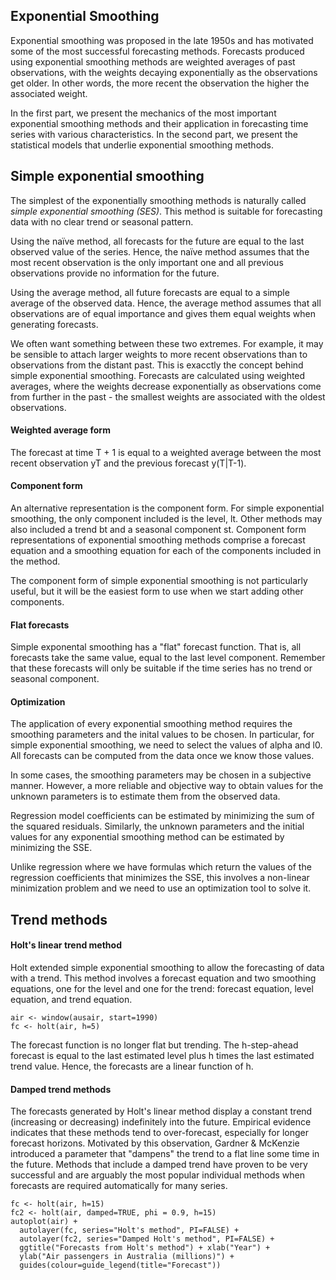 ## Exponential Smoothing

Exponential smoothing was proposed in the late 1950s and has motivated some of the most successful forecasting methods. Forecasts produced using exponential smoothing
methods are weighted averages of past observations, with the weights decaying exponentially as the observations get older. In other words, the more recent the
observation the higher the associated weight.

In the first part, we present the mechanics of the most important exponential smoothing methods and their application in forecasting time series with various
characteristics. In the second part, we present the statistical models that underlie exponential smoothing methods.

## Simple exponential smoothing
The simplest of the exponentially smoothing methods is naturally called *simple exponential smoothing (SES)*. This method is suitable for forecasting data with no
clear trend or seasonal pattern.

Using the naïve method, all forecasts for the future are equal to the last observed value of the series. Hence, the naïve method assumes that the most recent observation
is the only important one and all previous observations provide no information for the future.

Using the average method, all future forecasts are equal to a simple average of the observed data. Hence, the average method assumes that all observations are of equal
importance and gives them equal weights when generating forecasts.

We often want something between these two extremes. For example, it may be sensible to attach larger weights to more recent observations than to observations from
the distant past. This is exacctly the concept behind simple exponential smoothing. Forecasts are calculated using weighted averages, where the weights decrease
exponentially as observations come from further in the past - the smallest weights are associated with the oldest observations.
#### Weighted average form
The forecast at time T + 1 is equal to a weighted average between the most recent observation yT and the previous forecast y(T|T-1).
#### Component form
An alternative representation is the component form. For simple exponential smoothing, the only component included is the level, lt. Other methods may also included a
trend bt and a seasonal component st. Component form representations of exponential smoothing methods comprise a forecast equation and a smoothing equation for each
of the components included in the method.

The component form of simple exponential smoothing is not particularly useful, but it will be the easiest form to use when we start adding other components.
#### Flat forecasts
Simple exponental smoothing has a "flat" forecast function. That is, all forecasts take the same value, equal to the last level component. Remember that these forecasts
will only be suitable if the time series has no trend or seasonal component.
#### Optimization
The application of every exponential smoothing method requires the smoothing parameters and the inital values to be chosen. In particular, for simple exponential
smoothing, we need to select the values of alpha and l0. All forecasts can be computed from the data once we know those values.

In some cases, the smoothing parameters may be chosen in a subjective manner. However, a more reliable and objective way to obtain values for the unknown parameters is
to estimate them from the observed data.

Regression model coefficients can be estimated by minimizing the sum of the squared residuals. Similarly, the unknown parameters and the initial values for any
exponential smoothing method can be estimated by minimizing the SSE.

Unlike regression where we have formulas which return the values of the regression coefficients that minimizes the SSE, this involves a non-linear minimization problem
and we need to use an optimization tool to solve it.
## Trend methods
#### Holt's linear trend method
Holt extended simple exponential smoothing to allow the forecasting of data with a trend. This method involves a forecast equation and two smoothing equations, one for
the level and one for the trend: forecast equation, level equation, and trend equation.
```
air <- window(ausair, start=1990) 
fc <- holt(air, h=5)
```
The forecast function is no longer flat but trending. The h-step-ahead forecast is equal to the last estimated level plus h times the last estimated trend value. Hence,
the forecasts are a linear function of h.
#### Damped trend methods
The forecasts generated by Holt's linear method display a constant trend (increasing or decreasing) indefinitely into the future. Empirical evidence indicates that these
methods tend to over-forecast, especially for longer forecast horizons. Motivated by this observation, Gardner & McKenzie introduced a parameter that "dampens" the
trend to a flat line some time in the future. Methods that include a damped trend have proven to be very successful and are arguably the most popular individual
methods when forecasts are required automatically for many series.
```
fc <- holt(air, h=15)
fc2 <- holt(air, damped=TRUE, phi = 0.9, h=15) 
autoplot(air) +
  autolayer(fc, series="Holt's method", PI=FALSE) + 
  autolayer(fc2, series="Damped Holt's method", PI=FALSE) + 
  ggtitle("Forecasts from Holt's method") + xlab("Year") + 
  ylab("Air passengers in Australia (millions)") + 
  guides(colour=guide_legend(title="Forecast"))
```
